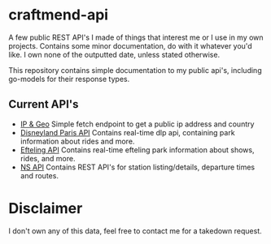# craftmend-api
A few public REST API's I made of things that interest me or I use in my own projects. Contains some minor documentation, do with it whatever you'd like. I own none of the outputted date, unless stated otherwise.

This repository contains simple documentation to my public api's, including go-models for their response types.

## Current API's
 - [IP & Geo](https://github.com/Mindgamesnl/craftmend-api/tree/master/ip-and-geo) Simple fetch endpoint to get a public ip address and country
 - [Disneyland Paris API](https://github.com/Mindgamesnl/craftmend-api/blob/master/disney-paris/README.md) Contains real-time dlp api, containing park information about rides and more.
 - [Efteling API](https://github.com/Mindgamesnl/craftmend-api/blob/master/efteling/README.md) Contains real-time efteling park information about shows, rides, and more.
 - [NS API](https://github.com/Mindgamesnl/craftmend-api/blob/master/ns/README.md) Contains REST API's for station listing/details, departure times and routes.

# Disclaimer
I don't own any of this data, feel free to contact me for a takedown request.
